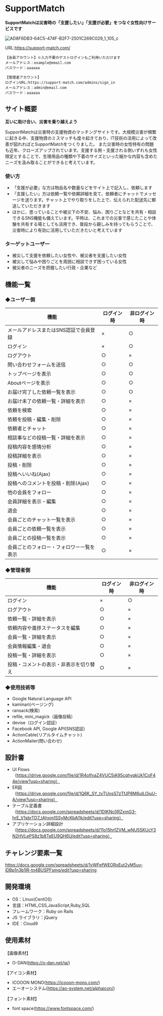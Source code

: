 # SupportMatch
**SupportMatchは災害時の「支援したい」「支援が必要」をつなぐ女性向けサービスです**

![AD8F6DB3-64C5-474F-B2F7-2501C269C029_1_105_c](https://user-images.githubusercontent.com/83531077/133929735-08046693-34b6-4831-ad4b-d20f4f4b5404.jpeg)

URL:https://support-match.com/

```
【会員アカウント】※入力不要のゲストログインもご利用いただけます
メールアドレス：example@email.com
パスワード：aaaaaa

【管理者アカウント】
ログインURL:https://support-match.com/admins/sign_in
メールアドレス：admin@email.com
パスワード：aaaaaa
```

## サイト概要
**互いに助け合い、災害を乗り越えよう**

SupportMatchは災害時の支援物資のマッチングサイトです。大規模災害が頻繁に起きる中、支援物資のミスマッチも度々起きており、IT技術の活用によって改善が図れればとSupportMatchをつくりました。
また災害時の女性特有の問題も近年、クローズアップされています。支援する側・支援される側いずれも女性限定とすることで、生理用品の種類や下着のサイズといった細かな内容も含めたニーズを汲み取ることができると考えています。

### 使い方

- 「支援が必要」な方は物品名や数量などをサイト上で記入し、依頼します
- 「支援したい」方は依頼一覧や依頼詳細を見て、依頼者にチャットでメッセージを送ります。チャット上でやり取りをした上で、伝えられた配送先に郵送していただきます
- ほかに、思っていることや被災下の不安、悩み、困りごとなどを共有・相談できるSNS機能も備えています。平時は、これまでの災害で感じたことや体験を共有する場としても活用でき、普段から親しみを持ってもらうことで、災害時により有効に活用していただきたいと考えています


### ターゲットユーザー

- 被災して支援を依頼したい女性や、被災者を支援したい女性
- 被災して悩みや困りごとを周囲に相談できず困っている女性
- 被災者のニーズを把握したい行政・企業など


## 機能一覧
### ◆ユーザー側
|  機能  |  ログイン時  |  非ログイン時  |
| ------ | ----------|-------------| 
|メールアドレスまたはSNS認証で会員登録|×|○|
|ログイン|×|○|
|ログアウト|○|×|
|問い合わせフォームを送信|○|○|
|トップページを表示|○|○|
|Aboutページを表示|○|○|
|お届け完了した依頼一覧を表示|○|○|
|お届け未了の依頼一覧・詳細を表示|○|×|
|依頼を検索|○|×|
|依頼を投稿・編集・削除|○|×|
|依頼者とチャット|○|×|
|相談事などの投稿一覧・詳細を表示|○|×|
|投稿内容を感情分析|○|×|
|投稿詳細を表示|○|×|
|投稿・削除|○|×|
|投稿へいいね(Ajax)|○|×|
|投稿へのコメントを投稿・削除(Ajax)|○|×|
|他の会員をフォロー|○|×|
|会員詳細を表示・編集|○|×|
|退会|○|×|
|会員ごとのチャット一覧を表示|○|×|
|会員ごとの依頼一覧を表示|○|×|
|会員ごとの投稿一覧を表示|○|×|
|会員ごとのフォロー・フォロワー一覧を表示|○|×|


### ◆管理者側
|  機能  |  ログイン時  |  非ログイン時  |
| ------ | --------- | ----------- | 
|ログイン|×|○|
|ログアウト|○|×|
|依頼一覧・詳細を表示|○|×|
|依頼内容や進捗ステータスを編集|○|×|
|会員一覧・詳細を表示|○|×|
|会員情報編集・退会|○|×|
|投稿一覧・詳細を表示|○|×|
|投稿・コメントの表示・非表示を切り替え|○|×|

### ◆使用技術等
- Google Natural Language API
- kaminari(ページング)
- ransack(検索)
- refile, mini_magick（画像投稿）
- devise（ログイン認証）
- Facebook API, Google API(SNS認証)
- ActionCable(リアルタイムチャット)
- ActionMailer(問い合わせ)


## 設計書

- UI Flows（https://drive.google.com/file/d/1R4oIfvaZ4VUC5iA95cqhyqkUk1CoF44e/view?usp=sharing）
- ER図（https://drive.google.com/file/d/1Q6K_SY_tvTUosS7zTfJP8M6uILOiuU-A/view?usp=sharing）
- テーブル定義書（https://docs.google.com/spreadsheets/d/1DIKNc0RZxmG3-hrE_V1sbrTD7_tAhxm1SSyMcKbAl1k/edit?usp=sharing）
- アプリケーション詳細設計（https://docs.google.com/spreadsheets/d/11o15hrfZVM_wNU5SKUcY3N2HVLePS8z1b8TeEU9QH6U/edit?usp=sharing）


## チャレンジ要素一覧

<https://docs.google.com/spreadsheets/d/1vWFefWEORxEut2yM5uv-iDBp1n3b1lR-tn4BUSPFsmg/edit?usp=sharing>


## 開発環境

- OS：Linux(CentOS)
- 言語：HTML,CSS,JavaScript,Ruby,SQL
- フレームワーク：Ruby on Rails
- JS ライブラリ：jQuery
- IDE：Cloud9

## 使用素材
【画像素材】
- O-DAN(https://o-dan.net/ja/)

【アイコン素材】
- ICOOON MONO(https://icooon-mono.com/)
- エーオーシステム(https://ao-system.net/alphaicon/)

【フォント素材】
- font space(https://www.fontspace.com/)
